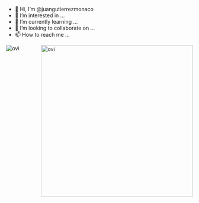 - 👋 Hi, I’m @juangutierrezmonaco
- 👀 I’m interested in ...
- 🌱 I’m currently learning ...
- 💞️ I’m looking to collaborate on ...
- 📫 How to reach me ...

<p><img align="left" src="https://github-readme-stats.vercel.app/api/top-langs?username=juangutierrezmonaco&show_icons=true&locale=en&layout=compact&theme=chartreuse-dark" alt="ovi" /></p>
<p>&nbsp;<img align="right" src="https://github-readme-stats.vercel.app/api?username=juangutierrezmonaco&show_icons=true&locale=en&theme=chartreuse-dark" alt="ovi" width="410" /></p>

<!---
juangutierrezmonaco/juangutierrezmonaco is a ✨ special ✨ repository because its `README.md` (this file) appears on your GitHub profile.
You can click the Preview link to take a look at your changes.
--->
